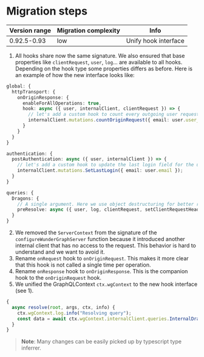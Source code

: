 # Migration steps

| Version range | Migration complexity | Info                 |
| ------------- | -------------------- | -------------------- |
| 0.92.5-0.93   | low                  | Unify hook interface |

1. All hooks share now the same signature. We also ensured that base properties like `clientRequest`, `user`, `log`... are available to all hooks. Depending on the hook type some properties differs as before. Here is an example of how the new interface looks like:

```ts
global: {
  httpTransport: {
    onOriginResponse: {
      enableForAllOperations: true,
      hook: async ({ user, internalClient, clientRequest }) => {
        // let's add a custom hook to count every outgoing user request for analytics purposes
        internalClient.mutations.countOriginRequest({ email: user.user_id, request: clientRequest });
      }
    }
  }
}

authentication: {
  postAuthentication: async ({ user, internalClient }) => {
    // let's add a custom hook to update the last login field for the user
    internalClient.mutations.SetLastLogin({ email: user.email });
  }
}

queries: {
  Dragons: {
    // A single argument. Here we use object destructuring for better readability.
    preResolve: async ({ user, log, clientRequest, setClientRequestHeader, internalClient, ...others }) => {};
  }
}
```

2. We removed the `ServerContext` from the signature of the `configureWunderGraphServer` function because it introduced another internal client that has no access to the request. This behavior is hard to understand and we want to avoid it.
3. Rename `onRequest` hook to `onOriginRequest`. This makes it more clear that this hook is not called a single time per operation.
4. Rename `onResponse` hook to `onOriginResponse`. This is the companion hook to the `onOriginRequest` hook.
5. We unified the GraphQLContext `ctx.wgContext` to the new hook interface (see 1).

```ts
{
  async resolve(root, args, ctx, info) {
    ctx.wgContext.log.info("Resolving query");
    const data = await ctx.wgContext.internalClient.queries.InternalDragons();
  }
}
```

> **Note**: Many changes can be easily picked up by typescript type inferrer.
